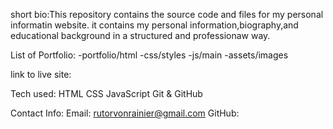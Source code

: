 short bio:This repository contains the source code and files for my personal informatin website.
it contains my personal information,biography,and educational background in a structured and professionaw way.

List of Portfolio:
-portfolio/html
-css/styles
-js/main
-assets/images

link to live site:

Tech used:
HTML
CSS
JavaScript
Git & GitHub

Contact Info:
Email: rutorvonrainier@gmail.com
GitHub:
